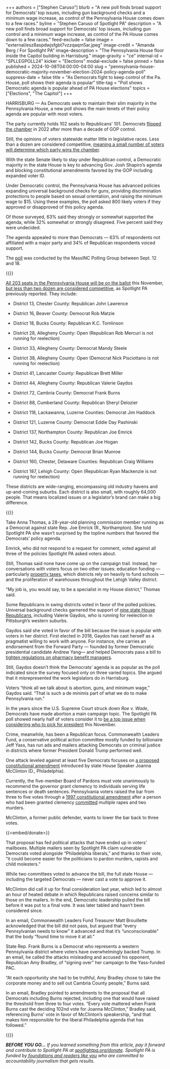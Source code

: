 +++
authors = ["Stephen Caruso"]
blurb = "A new poll finds broad support for Democrats’ top issues, including gun background checks and a minimum wage increase, as control of the Pennsylvania House comes down to a few races."
byline = "Stephen Caruso of Spotlight PA"
description = "A new poll finds broad support for Democrats’ top issues, including gun control and a minimum wage increase, as control of the PA House comes down to a few races."
feed-exclude = false
image = "external/esz8aspdwjsfgbt7vzzqaqm5ar.jpeg"
image-credit = "Amanda Berg / For Spotlight PA"
image-description = "The Pennsylvania House floor inside the Capitol building in Harrisburg."
image-gravity = "ce"
internal-id = "SPLLEGPOLL24"
kicker = "Elections"
modal-exclude = false
pinned = false
published = 2024-10-08T04:00:00-04:00
slug = "pennsylvania-house-democratic-majority-november-election-2024-policy-agenda-poll"
suppress-date = false
title = "As Democrats fight to keep control of the Pa. House, poll shows their agenda is popular"
title-tag = "Poll shows Democratic agenda is popular ahead of PA House elections"
topics = ["Elections", "The Capitol"]
+++

HARRISBURG — As Democrats seek to maintain their slim majority in the Pennsylvania House, a new poll shows the main tenets of their policy agenda are popular with most voters.

The party currently holds 102 seats to Republicans’ 101. Democrats <a href="https://www.spotlightpa.org/news/2022/11/pa-governor-election-2022-results-house-democrats-flip-republican-control/">flipped the chamber</a> in 2022 after more than a decade of GOP control.

Still, the opinions of voters statewide matter little in legislative races. Less than a dozen are considered competitive, <a href="https://www.spotlightpa.org/news/2024/04/pennsylvania-election-2024-competitive-legislative-districts/">meaning a small number of voters will determine which party wins the chamber</a>.

With the state Senate likely to stay under Republican control, a Democratic majority in the state House is key to advancing Gov. Josh Shapiro’s agenda and blocking constitutional amendments favored by the GOP including expanded voter ID.

Under Democratic control, the Pennsylvania House has advanced policies expanding universal background checks for guns, providing discrimination protections to people based on sexual orientation, and raising the minimum wage to $15. Using these examples, the poll asked 800 likely voters if they approved or disapproved of this policy agenda.

Of those surveyed, 63% said they strongly or somewhat supported the agenda, while 32% somewhat or strongly disagreed. Five percent said they were undecided.

The agenda appealed to more than Democrats — 63% of respondents not affiliated with a major party and 34% of Republican respondents voiced support.

The <a href="https://web.archive.org/20240920225251/https://www.scribd.com/document/771322432/Spotlight-PA-MassINC-poll-Sept-12-18-2024">poll</a> was conducted by the MassINC Polling Group between Sept. 12 and 18.

{{<flourish src="visualisation/19703081" >}}

<a href="https://www.spotlightpa.org/news/2024/10/pennsylvania-election-2024-house-senate-full-list-candidates/">All 203 seats in the Pennsylvania House will be on the ballot</a> this November, <a href="https://www.spotlightpa.org/news/2024/02/pennsylvania-election-2024-state-house-democratic-control-gop-flip-seats/">but less than two dozen are considered competitive</a>, as Spotlight PA previously reported. They include:

- District 13, Chester County: Republican John Lawrence

- District 16, Beaver County: Democrat Rob Matzie

- District 18, Bucks County: Republican K.C. Tomlinson

- District 28, Allegheny County: Open (Republican Rob Mercuri is not running for reelection)

- District 33, Allegheny County: Democrat Mandy Steele

- District 38, Allegheny County: Open (Democrat Nick Pisciottano is not running for reelection)

- District 41, Lancaster County: Republican Brett Miller

- District 44, Allegheny County: Republican Valerie Gaydos

- District 72, Cambria County: Democrat Frank Burns

- District 88, Cumberland County: Republican Sheryl Delozier

- District 118, Lackawanna, Luzerne Counties: Democrat Jim Haddock

- District 121, Luzerne County: Democrat Eddie Day Pashinski

- District 137, Northampton County: Republican Joe Emrick

- District 142, Bucks County: Republican Joe Hogan

- District 144, Bucks County: Democrat Brian Munroe

- District 160, Chester, Delaware Counties: Republican Craig Williams

- District 187, Lehigh County: Open (Republican Ryan Mackenzie is not running for reelection)

These districts are wide-ranging, encompassing old industry havens and up-and-coming suburbs. Each district is also small, with roughly 64,000 people. That means localized issues or a legislator’s brand can make a big difference.

{{<flourish src="visualisation/19704333" >}}

Take Anna Thomas, a 28-year-old planning commission member running as a Democrat against state Rep. Joe Emrick (R., Northampton). She told Spotlight PA she wasn’t surprised by the topline numbers that favored the Democrats’ policy agenda.

Emrick, who did not respond to a request for comment, voted against all three of the policies Spotlight PA asked voters about.

Still, Thomas said none have come up on the campaign trail. Instead, her conversations with voters focus on two other issues: education funding — particularly <a href="https://www.spotlightpa.org/news/2024/08/pennsylvania-property-tax-school-districts-relief-budget-equity-payment/">property taxes</a>, which districts rely on heavily to fund schools — and the proliferation of warehouses throughout the Lehigh Valley district.

“My job is, you would say, to be a specialist in my House district,” Thomas said.

Some Republicans in swing districts voted in favor of the polled policies. Universal background checks garnered the support of <a href="https://web.archive.org/20230522220859/https://www.legis.state.pa.us/CFDOCS/Legis/RC/Public/rc_view_action2.cfm?sess_yr=2023&amp;sess_ind=0&amp;rc_body=H&amp;rc_nbr=96">nine state House Republicans</a>, including Valerie Gaydos, who is running for reelection in Pittsburgh’s western suburbs.

Gaydos said she voted in favor of the bill because the issue is popular with voters in her district. First elected in 2018, Gaydos has cast herself as a pragmatist willing to work with anyone. For instance, she carries an endorsement from the Forward Party — founded by former Democratic presidential candidate Andrew Yang— and helped Democrats pass a bill to <a href="https://www.spotlightpa.org/news/2024/09/pennsylvania-auditor-general-tim-defoor-malcolm-kenyatta-drug-prices-pharmacy-benefit-managers/">tighten regulations on pharmacy benefit managers</a>.

Still, Gaydos doesn’t think the Democrats’ agenda is as popular as the poll indicated since the survey focused only on three varied topics. She argued that it misrepresented the work legislators do in Harrisburg.

Voters “think all we talk about is abortion, guns, and minimum wage,” Gaydos said. “That is such a de minimis part of what we do to make Pennsylvania run.”

In the years since the U.S. Supreme Court struck down<em> Roe v. Wade</em>, Democrats have made abortion a main campaign topic. The Spotlight PA poll showed nearly half of voters consider it to <a href="https://www.spotlightpa.org/news/2024/09/abortion-presidential-election-poll-2024-pennsylvania-kamala-harris-donald-trump/">be a top issue when considering who to pick for president</a> this November.

Crime, meanwhile, has been a Republican focus. Commonwealth Leaders Fund, a conservative political action committee mostly funded by billionaire Jeff Yass, has run ads and mailers attacking Democrats on criminal justice in districts where former President Donald Trump performed well.

One attack leveled against at least five Democrats focuses on <a href="https://web.archive.org/20231030231844/https://www.legis.state.pa.us/cfdocs/billinfo/BillInfo.cfm?syear=2023&amp;sind=0&amp;body=H&amp;type=B&amp;bn=1410">a proposed constitutional amendment</a> introduced by state House Speaker Joanna McClinton (D., Philadelphia).

Currently, the five-member Board of Pardons must vote unanimously to recommend the governor grant clemency to individuals serving life sentences or death sentences. Pennsylvania voters raised the bar from three to five votes through a <a href="https://ballotpedia.org/Pennsylvania_Question_2,_Changes_to_Board_of_Pardons_Amendment_(1997)">1997 constitutional amendment</a> after a person who had been granted clemency <a href="https://web.archive.org/20090511193906/https://www.nytimes.com/1995/04/04/nyregion/accused-serial-killer-and-92-days-of-freedom.html">committed</a> multiple rapes and two murders.

McClinton, a former public defender, wants to lower the bar back to three votes.

{{<embed/donate>}}

That proposal has fed political attacks that have ended up in voters’ mailboxes. Multiple mailers seen by Spotlight PA claim vulnerable Democrats voted alongside “Philadelphia liberals,” and thanks to their vote, “it could become easier for the politicians to pardon murders, rapists and child molesters.”

While two committees voted to advance the bill, the full state House — including the targeted Democrats — never cast a vote to approve it.

McClinton did call it up for final consideration last year, which led to almost an hour of heated debate in which Republicans raised concerns similar to those on the mailers. In the end, Democratic leadership pulled the bill before it was put to a final vote. It was later tabled and hasn’t been considered since.

In an email, Commonwealth Leaders Fund Treasurer Matt Brouillette acknowledged that the bill did not pass, but argued that “every Pennsylvanian needs to know” it advanced and that it’s “unconscionable” that the body “found time to move it at all.”

State Rep. Frank Burns is a Democrat who represents a western Pennsylvania district where voters have overwhelmingly backed Trump. In an email, he called the attacks misleading and accused his opponent, Republican Amy Bradley, of “signing over” her campaign to the Yass-funded PAC.

“At each opportunity she had to be truthful, Amy Bradley chose to take the corporate money and to sell out Cambria County people,” Burns said.

In an email, Bradley pointed to amendments to the proposal that all Democrats including Burns rejected, including one that would have raised the threshold from three to four votes. “Every vote mattered when Frank Burns cast the deciding 102nd vote for Joanna McClinton,” Bradley said, referencing Burns&#39; vote in favor of McClinton’s speakership, “and that makes him responsible for the liberal Philadelphia agenda that has followed.”

{{<dewey-assistant>}}

<strong><em>BEFORE YOU GO…</em></strong><em> If you learned something from this article, pay it forward and contribute to Spotlight PA at </em><a href="https://www.spotlightpa.org/donate"><em>spotlightpa.org/donate</em></a><em>. Spotlight PA is funded by</em><a href="https://www.spotlightpa.org/support"><em> foundations and readers like you</em></a><em> who are committed to accountability journalism that gets results.</em>
